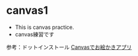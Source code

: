 # canvas1
- This is canvas practice.
- canvas練習です


参考：ドットインストール
[Canvasでお絵かきアプリ](https://dotinstall.com/lessons/doodle_canvas)
